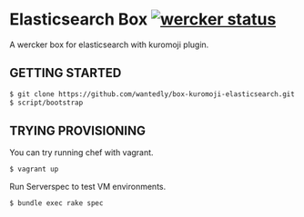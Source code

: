# Elasticsearch Box [![wercker status](https://app.wercker.com/status/34db4cd9a13b36c0ab61d613328c6b1f "wercker status")](https://app.wercker.com/project/bykey/34db4cd9a13b36c0ab61d613328c6b1f)
A wercker box for elasticsearch with kuromoji plugin.

## GETTING STARTED

```bash
$ git clone https://github.com/wantedly/box-kuromoji-elasticsearch.git && cd box-kuromoji-elasticsearch
$ script/bootstrap
```

## TRYING PROVISIONING
You can try running chef with vagrant.

```bash
$ vagrant up
```

Run Serverspec to test VM environments.


```bash
$ bundle exec rake spec
```

